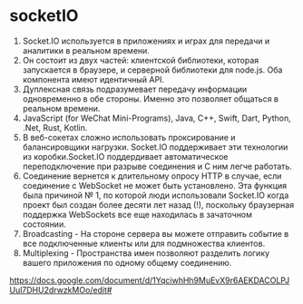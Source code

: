 # socketIO

1) Socket.IO используется в приложениях и играх для передачи и аналитики в реальном времени.<br>
2) Он состоит из двух частей: клиентской библиотеки, которая запускается в браузере, и серверной библиотеки для node.js. Оба компонента имеют идентичный API.<br>
3) Дуплексная связь подразумевает передачу информации одновременно в обе стороны. Именно это позволяет общаться в реальном времени.<br> 
4) JavaScript (for WeChat Mini-Programs), Java, C++, Swift, Dart, Python, .Net, Rust, Kotlin.<br>
5) В веб-сокетах сложно использовать проксирование и балансировщики нагрузки. Socket.IO поддерживает эти технологии из коробки.Socket.IO поддердивает автоматическое переподключение при разрыве соединения и С ним легче работать.<br>
6) Соединение вернется к длительному опросу HTTP в случае, если соединение с WebSocket не может быть установлено.
Эта функция была причиной № 1, по которой люди использовали Socket.IO когда проект был создан более десяти лет назад (!), поскольку браузерная поддержка WebSockets все еще находилась в зачаточном состоянии.<br>
7) Broadcasting - На стороне сервера вы можете отправить событие в все подключенные клиенты или для подмножества клиентов.<br>
8) Multiplexing - Пространства имен позволяют разделить логику вашего приложения по одному общему соединению.

https://docs.google.com/document/d/1YqciwhHh9MuEvX9r6AEKDACOLPJUul7DHU2drwzkMOo/edit#
